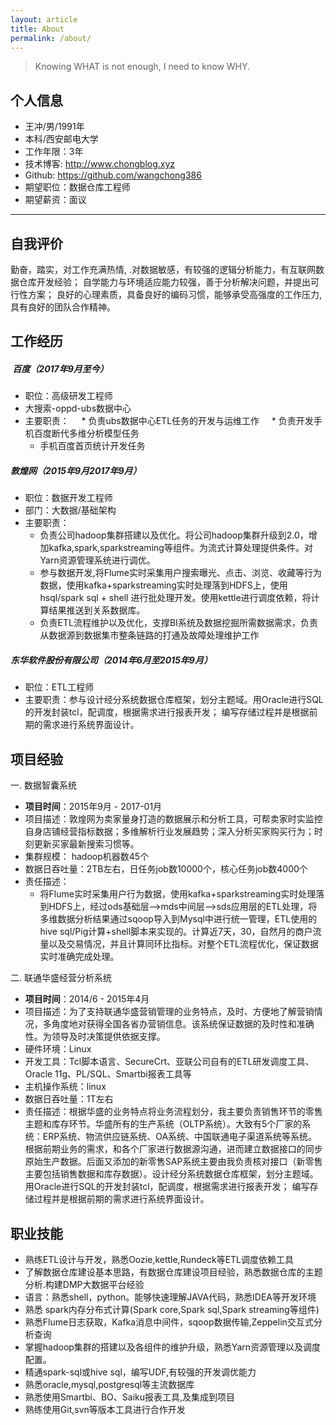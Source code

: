 ```yaml
---
layout: article
title: About
permalink: /about/
---
```


> Knowing WHAT is not enough, I need to know WHY.


## 个人信息
* 王冲/男/1991年
* 本科/西安邮电大学
* 工作年限：3年
* 技术博客: http://www.chongblog.xyz
* Github:  https://github.com/wangchong386
* 期望职位：数据仓库工程师
* 期望薪资：面议


------------------------------------------------------------------------------------------------------------------------------------------------------------------------------------
## 自我评价
勤奋，踏实，对工作充满热情, .对数据敏感，有较强的逻辑分析能力，有互联网数据仓库开发经验；
自学能力与环境适应能力较强，善于分析解决问题，并提出可行性方案；
良好的心理素质，具备良好的编码习惯，能够承受高强度的工作压力,具有良好的团队合作精神。
## 工作经历
#####  百度（2017年9月至今）
* 职位：高级研发工程师
* 大搜索-oppd-ubs数据中心
* 主要职责：
     * 负责ubs数据中心ETL任务的开发与运维工作
     * 负责开发手机百度断代多维分析模型任务
     * 手机百度首页统计开发任务
#####  敦煌网（2015年9月2017年9月）
* 职位：数据开发工程师
* 部门：大数据/基础架构
* 主要职责：
  * 负责公司hadoop集群搭建以及优化。将公司hadoop集群升级到2.0，增加kafka,spark,sparkstreaming等组件。为流式计算处理提供条件。对Yarn资源管理系统进行调优。
  * 参与数据开发,将Flume实时采集用户搜索曝光、点击、浏览、收藏等行为数据，使用kafka+sparkstreaming实时处理落到HDFS上，使用hsql/spark sql + shell 进行批处理开发。使用kettle进行调度依赖，将计算结果推送到关系数据库。
  * 负责ETL流程维护以及优化，支撑BI系统及数据挖掘所需数据需求，负责从数据源到数据集市整条链路的打通及故障处理维护工作 

##### 东华软件股份有限公司（2014年6月至2015年9月）
* 职位：ETL工程师
* 主要职责：参与设计经分系统数据仓库框架，划分主题域。用Oracle进行SQL的开发封装tcl，配调度，根据需求进行报表开发； 编写存储过程并是根据前期的需求进行系统界面设计。
## 项目经验
一. 数据智囊系统
* __项目时间__：2015年9月 - 2017-01月
* 项目描述：敦煌网为卖家量身打造的数据展示和分析工具，可帮卖家时实监控自身店铺经营指标数据；多维解析行业发展趋势；深入分析买家购买行为；时刻更新买家最新搜索习惯等。
* 集群规模： hadoop机器数45个
* 数据日吞吐量：2TB左右，日任务job数10000个，核心任务job数4000个
* 责任描述：
    * 将Flume实时采集用户行为数据，使用kafka+sparkstreaming实时处理落到HDFS上，经过ods基础层-->mds中间层-->sds应用层的ETL处理，将多维数据分析结果通过sqoop导入到Mysql中进行统一管理，ETL使用的hive sql/Pig计算+shell脚本来实现的。计算近7天，30，自然月的商户流量以及交易情况，并且计算同环比指标。对整个ETL流程优化，保证数据实时准确完成处理。

二. 联通华盛经营分析系统
* __项目时间__：2014/6 - 2015年4月
* 项目描述：为了支持联通华盛营销管理的业务特点，及时、方便地了解营销情况，多角度地对获得全国各省办营销信息。该系统保证数据的及时性和准确性。为领导及时决策提供依据支撑。
* 硬件环境：Linux
* 开发工具：Tcl脚本语言、SecureCrt、亚联公司自有的ETL研发调度工具、Oracle 11g、PL/SQL、Smartbi报表工具等
* 主机操作系统：linux
* 数据日吞吐量：1T左右
* 责任描述：根据华盛的业务特点将业务流程划分，我主要负责销售环节的零售主题和库存环节。华盛所有的生产系统（OLTP系统）。大致有5个厂家的系统：ERP系统、物流供应链系统、OA系统、中国联通电子渠道系统等系统。根据前期业务的需求，和各个厂家进行数据源沟通，进而建立数据接口的同步原始生产数据。后面又添加的新零售SAP系统主要由我负责核对接口（新零售主要包括销售数据和库存数据）。设计经分系统数据仓库框架，划分主题域。用Oracle进行SQL的开发封装tcl，配调度，根据需求进行报表开发； 编写存储过程并是根据前期的需求进行系统界面设计。


## 职业技能
* 熟练ETL设计与开发，熟悉Oozie,kettle,Rundeck等ETL调度依赖工具
* 了解数据仓库建设基本思路，有数据仓库建设项目经验，熟悉数据仓库的主题分析.构建DMP大数据平台经验
* 语言：熟悉shell，python。能够快速理解JAVA代码，熟悉IDEA等开发环境
* 熟悉 spark内存分布式计算(Spark core,Spark sql,Spark streaming等组件)
* 熟悉Flume日志获取，Kafka消息中间件，sqoop数据传输,Zeppelin交互式分析查询
* 掌握hadoop集群的搭建以及各组件的维护升级，熟悉Yarn资源管理以及调度配置。
* 精通spark-sql或hive sql，编写UDF,有较强的开发调优能力
* 熟悉oracle,mysql,postgresql等主流数据库
* 熟悉使用Smartbi、BO、Saiku报表工具,及集成到项目
* 熟练使用Git,svn等版本工具进行合作开发
